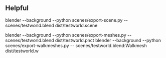 
## Helpful
blender --background --python scenes/export-scene.py -- scenes/testworld.blend dist/testworld.scene

blender --background --python scenes/export-meshes.py -- scenes/testworld.blend dist/testworld.pnct
blender --background --python scenes/export-walkmeshes.py -- scenes/testworld.blend:Walkmesh dist/testworld.w
